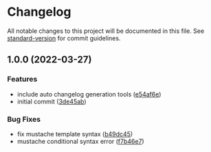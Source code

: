 # Changelog

All notable changes to this project will be documented in this file. See [standard-version](https://github.com/conventional-changelog/standard-version) for commit guidelines.

## 1.0.0 (2022-03-27)


### Features

* include auto changelog generation tools ([e54af6e](https://github.com/edgardleal/typescript-boilerplate-lambda2/commit/e54af6e90dcf247e7e2bf84334ddf6f2ceea1c66))
* initial commit ([3de45ab](https://github.com/edgardleal/typescript-boilerplate-lambda2/commit/3de45abcf413ed27d1efa5d679448681ba2b2443))


### Bug Fixes

* fix mustache template syntax ([b49dc45](https://github.com/edgardleal/typescript-boilerplate-lambda2/commit/b49dc450a1ab14ebd5a5a75c9602ea349e3c6d7e))
* mustache conditional syntax error ([f7b46e7](https://github.com/edgardleal/typescript-boilerplate-lambda2/commit/f7b46e777415aec2084afd265145912723b4e6c5))
